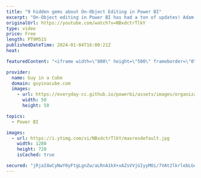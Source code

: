 ```yaml
---
title: "9 hidden gems about On-Object Editing in Power BI"
excerpt: "On-Object editing in Power BI has had a ton of updates! Adam walks through 9 hidden gems you probably didn't know about using it. You definitely want to see the last one!  Power BI December 2023 Feature Summary https://powerbi.microsoft.com/en-us/blog/power-bi-december-2023-feature-summary/  Use on-object"
originalUrl: https://youtube.com/watch?v=NBxdctrTlkY
type: video
price: Free
length: PT9M51S
publishedDateTime: 2024-01-04T16:00:21Z
heat: 

featuredContent: "<iframe width=\"800\" height=\"500\" frameborder=\"0\" src=\"https://www.youtube.com/embed/NBxdctrTlkY\" allow=\"accelerometer; autoplay; encrypted-media; gyroscope; picture-in-picture\" allowfullscreen></iframe>"

provider:
  name: Guy in a Cube
  domain: guyinacube.com
  images:
    - url: https://everyday-cc.github.io/powerbi/assets/images/organizations/guyinacube.com-50x50.jpg
      width: 50
      height: 50

topics:
  - Power BI

images:
  - url: https://i.ytimg.com/vi/NBxdctrTlkY/maxresdefault.jpg
    width: 1280
    height: 720
    isCached: true

secured: "jRjaI8wCyNwY0yFtgLgnZw/aLRnA1kX+xAZsVVjGIyyMOi/7VAt2lkrlebLGofAn6CIVadewUJ320FBGZWX5+sPJP7ssqqDeNMBKV1o4MQplvpZBg6uOIr1n+sIAIyWX57avsExQDzFAzzlyjDa0kR6Y4WZzDU7MX+LqflvjSLMK9d16vLCAm6vwXSBMGw1RFaUDVIo1flN4S9yCDiL4gzpygRyucUQT7TuteHjk6Zm8/conX/oQd4DlAg2a3tVCXWXuF2EjOajTJmZNe/uH4+ba1KPWVGkPDBlh0JdBiVUEsIAOL1rO1VPBCgpYX5zgZotWYcAXqLR1oWbdN4lBMY0No//4nnW9G9j8uKDn5DkUHrPFhy3FQkVSFCwpFfqK4tySkNfW8Ohq8/6Uu+g1wuCT/84D/PArJeoFxDfNars=;Rb+JXA3nRddmmW1g4OZnMA=="
---
```


